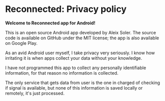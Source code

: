 # Reconnected: Privacy policy
**Welcome to Reconnected app for Android!**

This is an open source Android app developed by Aleix Soler. The source code is available on GitHub under the MIT license; the app is also available on Google Play.

As an avid Android user myself, I take privacy very seriously. I know how irritating it is when apps collect your data without your knowledge.

I have not programmed this app to collect any personally identifiable information, for that reason no information is collected.

The only service that gets data from user is the one in charged of checking if signal is available, but none of this information is saved locally or remotely, it's just processed.
